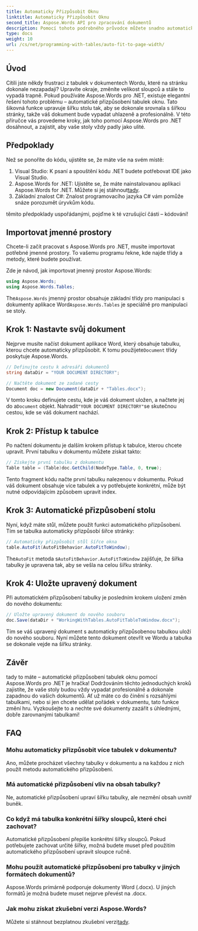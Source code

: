 ```yaml
---
title: Automaticky Přizpůsobit Oknu
linktitle: Automaticky Přizpůsobit Oknu
second_title: Aspose.Words API pro zpracování dokumentů
description: Pomocí tohoto podrobného průvodce můžete snadno automaticky přizpůsobit tabulky oknu v dokumentech aplikace Word pomocí Aspose.Words for .NET. Ideální pro čistší, profesionální dokumenty.
type: docs
weight: 10
url: /cs/net/programming-with-tables/auto-fit-to-page-width/
---
```

## Úvod

Cítili jste někdy frustraci z tabulek v dokumentech Wordu, které na stránku dokonale nezapadají? Upravíte okraje, změníte velikost sloupců a stále to vypadá trapně. Pokud používáte Aspose.Words pro .NET, existuje elegantní řešení tohoto problému – automatické přizpůsobení tabulek oknu. Tato šikovná funkce upravuje šířku stolu tak, aby se dokonale srovnala s šířkou stránky, takže váš dokument bude vypadat uhlazeně a profesionálně. V této příručce vás provedeme kroky, jak toho pomocí Aspose.Words pro .NET dosáhnout, a zajistit, aby vaše stoly vždy padly jako ulité.

## Předpoklady

Než se ponoříte do kódu, ujistěte se, že máte vše na svém místě:

1. Visual Studio: K psaní a spouštění kódu .NET budete potřebovat IDE jako Visual Studio.
2.  Aspose.Words for .NET: Ujistěte se, že máte nainstalovanou aplikaci Aspose.Words for .NET. Můžete si jej stáhnout[tady](https://releases.aspose.com/words/net/).
3. Základní znalost C#: Znalost programovacího jazyka C# vám pomůže snáze porozumět úryvkům kódu.

těmito předpoklady uspořádanými, pojďme k té vzrušující části – kódování!

## Importovat jmenné prostory

Chcete-li začít pracovat s Aspose.Words pro .NET, musíte importovat potřebné jmenné prostory. To vašemu programu řekne, kde najde třídy a metody, které budete používat.

Zde je návod, jak importovat jmenný prostor Aspose.Words:

```csharp
using Aspose.Words;
using Aspose.Words.Tables;
```

 The`Aspose.Words` jmenný prostor obsahuje základní třídy pro manipulaci s dokumenty aplikace Word`Aspose.Words.Tables` je speciálně pro manipulaci se stoly.

## Krok 1: Nastavte svůj dokument

 Nejprve musíte načíst dokument aplikace Word, který obsahuje tabulku, kterou chcete automaticky přizpůsobit. K tomu použijete`Document` třídy poskytuje Aspose.Words.

```csharp
// Definujte cestu k adresáři dokumentů
string dataDir = "YOUR DOCUMENT DIRECTORY";

// Načtěte dokument ze zadané cesty
Document doc = new Document(dataDir + "Tables.docx");
```

 V tomto kroku definujete cestu, kde je váš dokument uložen, a načtete jej do a`Document` objekt. Nahradit`"YOUR DOCUMENT DIRECTORY"`se skutečnou cestou, kde se váš dokument nachází.

## Krok 2: Přístup k tabulce

Po načtení dokumentu je dalším krokem přístup k tabulce, kterou chcete upravit. První tabulku v dokumentu můžete získat takto:

```csharp
// Získejte první tabulku z dokumentu
Table table = (Table)doc.GetChild(NodeType.Table, 0, true);
```

Tento fragment kódu načte první tabulku nalezenou v dokumentu. Pokud váš dokument obsahuje více tabulek a vy potřebujete konkrétní, může být nutné odpovídajícím způsobem upravit index.

## Krok 3: Automatické přizpůsobení stolu

Nyní, když máte stůl, můžete použít funkci automatického přizpůsobení. Tím se tabulka automaticky přizpůsobí šířce stránky:

```csharp
// Automaticky přizpůsobit stůl šířce okna
table.AutoFit(AutoFitBehavior.AutoFitToWindow);
```

 The`AutoFit` metoda s`AutoFitBehavior.AutoFitToWindow` zajišťuje, že šířka tabulky je upravena tak, aby se vešla na celou šířku stránky.

## Krok 4: Uložte upravený dokument

Při automatickém přizpůsobení tabulky je posledním krokem uložení změn do nového dokumentu:

```csharp
// Uložte upravený dokument do nového souboru
doc.Save(dataDir + "WorkingWithTables.AutoFitTableToWindow.docx");
```

Tím se váš upravený dokument s automaticky přizpůsobenou tabulkou uloží do nového souboru. Nyní můžete tento dokument otevřít ve Wordu a tabulka se dokonale vejde na šířku stránky.

## Závěr

tady to máte – automatické přizpůsobení tabulek oknu pomocí Aspose.Words pro .NET je hračka! Dodržováním těchto jednoduchých kroků zajistíte, že vaše stoly budou vždy vypadat profesionálně a dokonale zapadnou do vašich dokumentů. Ať už máte co do činění s rozsáhlými tabulkami, nebo si jen chcete udělat pořádek v dokumentu, tato funkce změní hru. Vyzkoušejte to a nechte své dokumenty zazářit s úhlednými, dobře zarovnanými tabulkami!

## FAQ

### Mohu automaticky přizpůsobit více tabulek v dokumentu?  
Ano, můžete procházet všechny tabulky v dokumentu a na každou z nich použít metodu automatického přizpůsobení.

### Má automatické přizpůsobení vliv na obsah tabulky?  
Ne, automatické přizpůsobení upraví šířku tabulky, ale nezmění obsah uvnitř buněk.

### Co když má tabulka konkrétní šířky sloupců, které chci zachovat?  
Automatické přizpůsobení přepíše konkrétní šířky sloupců. Pokud potřebujete zachovat určité šířky, možná budete muset před použitím automatického přizpůsobení upravit sloupce ručně.

### Mohu použít automatické přizpůsobení pro tabulky v jiných formátech dokumentů?  
Aspose.Words primárně podporuje dokumenty Word (.docx). U jiných formátů je možná budete muset nejprve převést na .docx.

### Jak mohu získat zkušební verzi Aspose.Words?  
 Můžete si stáhnout bezplatnou zkušební verzi[tady](https://releases.aspose.com/).